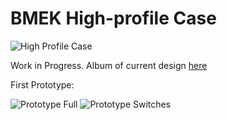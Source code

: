 # BMEK High-profile Case

![High Profile Case](https://i.imgur.com/tkB4Vlj.png)

Work in Progress. Album of current design [here](https://imgur.com/a/1Qes6kL)

First Prototype:

![Prototype Full](https://i.imgur.com/gmRM4wE.jpg)
![Prototype Switches](https://i.imgur.com/war7Ueg.jpg)


